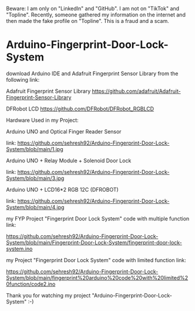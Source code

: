 Beware:
I am only on "LinkedIn" and "GitHub". I am not on "TikTok" and "Topline". Recently, someone gathered my information 
on the internet and then made the fake profile on "Topline". This is a fraud and a scam. 



# Arduino-Fingerprint-Door-Lock-System

download Arduino IDE and Adafruit Fingerprint Sensor Library from the following link:

Adafruit Fingerprint Sensor Library https://github.com/adafruit/Adafruit-Fingerprint-Sensor-Library

DFRobot LCD https://github.com/DFRobot/DFRobot_RGBLCD

Hardware Used in my Project:

Arduino UNO and Optical Finger Reader Sensor

link: https://github.com/sehresh92/Arduino-Fingerprint-Door-Lock-System/blob/main/1.jpg

Arduino UNO + Relay Module + Solenoid Door Lock

link: https://github.com/sehresh92/Arduino-Fingerprint-Door-Lock-System/blob/main/3.jpg 

Arduino UNO + LCD16*2 RGB 12C (DFROBOT)

link: https://github.com/sehresh92/Arduino-Fingerprint-Door-Lock-System/blob/main/4.jpg

my FYP Project "Fingerprint Door Lock System" code with multiple function link:

https://github.com/sehresh92/Arduino-Fingerprint-Door-Lock-System/blob/main/Fingerprint-Door-Lock-System/fingerprint-door-lock-system.ino 

my Project "Fingerprint Door Lock System" code with limited function link:

https://github.com/sehresh92/Arduino-Fingerprint-Door-Lock-System/blob/main/fingerprint%20arduino%20code%20with%20limited%20function/code2.ino  

Thank you for watching my project "Arduino-Fingerprint-Door-Lock-System" :-)

